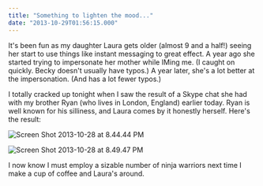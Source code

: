 ```yaml
---
title: "Something to lighten the mood..."
date: "2013-10-29T01:56:15.000"
---
```


It's been fun as my daughter Laura gets older (almost 9 and a half!) seeing her start to use things like instant messaging to great effect. A year ago she started trying to impersonate her mother while IMing me. (I caught on quickly. Becky doesn't usually have typos.) A year later, she's a lot better at the impersonation. (And has a lot fewer typos.)

I totally cracked up tonight when I saw the result of a Skype chat she had with my brother Ryan (who lives in London, England) earlier today. Ryan is well known for his silliness, and Laura comes by it honestly herself. Here's the result:

![Screen Shot 2013-10-28 at 8.44.44 PM](http://chrishubbs.com/wordpress/wp-content/uploads/2013/10/Screen-Shot-2013-10-28-at-8.44.44-PM.png)

![Screen Shot 2013-10-28 at 8.49.47 PM](http://chrishubbs.com/wordpress/wp-content/uploads/2013/10/Screen-Shot-2013-10-28-at-8.49.47-PM.png)

I now know I must employ a sizable number of ninja warriors next time I make a cup of coffee and Laura's around.
